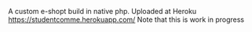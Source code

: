 A custom e-shopt build in native php.
Uploaded at Heroku https://studentcomme.herokuapp.com/ 
Note that this is work in progress